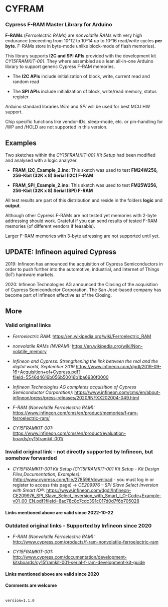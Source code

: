 # CYFRAM

### Cypress F-RAM Master Library for Arduino

**F-RAMs** (*Ferroelectric RAMs*) are *nonvolatile RAMs* with very high endurance (exceeding from 10^12 to 10^14 up to 10^16 read/write cycles **per byte**. F-RAMs store in byte-mode unlike block-mode of flash memories).

This library supports **I2C and SPI APIs** provided with the development kit *CY15FRAMKIT-001*. They where assembled as a lean all-in-one Arduino library to support generic Cypress F-RAM memories.

- The **I2C APIs** include initialization of block, write, current read and random read

- The **SPI APIs** include initialization of block, write/read memory, status register

Arduino standard libraries *Wire* and *SPI*  will be used for best MCU HW support.

Chip specific functions like vendor-IDs, sleep-mode, etc. or pin-handling for /WP and /HOLD are not supported in this version. 


## Examples 

Two sketches within the *CY15FRAMKIT-001 Kit Setup* had been modified and analysed with a logic analyzer. 

- **FRAM_I2C_Example_2.ino:** This sketch was used to test **FM24W256, 256-Kbit (32K x 8) Serial (I2C) F-RAM**

- **FRAM_SPI_Example_2.ino:** This sketch was used to test **FM25W256, 256-Kbit (32K x 8) Serial (SPI) F-RAM**

All test results are part of this distribution and reside in the folders **logic** and **output**. 

Although other Cypress F-RAMs are not tested yet memories with 2-byte addressing should work. Grateful if you can send results of tested F-RAM memories (of different vendors if feasable).

Larger F-RAM memories with 3-byte adressing are not supported until yet.

## UPDATE: Infineon aquired Cypress

2019: Infineon has announced the acquisition of Cypress Semiconductors in order to push further into the automotive, industrial, and Internet of Things (IoT) hardware markets.

2020: Infineon Technologies AG announced the Closing of the acquisition of Cypress Semiconductor Corporation. The San José-based company has become part of Infineon effective as of the Closing.

## More

### Valid original links 

- *Ferroelectric RAM:* https://en.wikipedia.org/wiki/Ferroelectric_RAM

- *nonvolatile RAMs (NVRAM):* https://en.wikipedia.org/wiki/Non-volatile_memory

- *Infineon and Cypress: Strengthening the link between the real and the digital world, September 2019*
https://www.infineon.com/dgdl/2019-09-16+Acquisition+of+Cypress.pdf?fileId=5546d4616b056b50016b1ba6930f0000

- *Infineon Technologies AG completes acquisition of Cypress Semiconductor Corporation):*
https://www.infineon.com/cms/en/about-infineon/press/press-releases/2020/INFXX202004-049.html

- *F-RAM (Nonvolatile Ferroelectric RAM):* https://www.infineon.com/cms/en/product/memories/f-ram-ferroelectric-ram/ 

- *CY15FRAMKIT-001:* 
https://www.infineon.com/cms/en/product/evaluation-boards/cy15framkit-001/

### Invalid original link - not directly supported by Infineon, but somehow forwarded

- *CY15FRAMKIT-001 Kit Setup (CY15FRAMKIT-001 Kit Setup - Kit Design Files,Documentation, Examples):*
(http://www.cypress.com/file/278596/download  - you must log in or register to access this page) 
-> *CE209976 – SPI Slave Select Inversion with Smart IO®:*
https://www.infineon.com/dgdl/Infineon-CE209976_SPI_Slave_Select_Inversion_with_Smart_I_O-Code+Example-v01_00-EN.pdf?fileId=8ac78c8c7cdc391c017d0d7f6b705028

#### Links mentioned above are valid since 2022-10-22

### Outdated original links - Supported by Infineon since 2020

- *F-RAM (Nonvolatile Ferroelectric RAM):*  
http://www.cypress.com/products/f-ram-nonvolatile-ferroelectric-ram

- *CY15FRAMKIT-001:* 
http://www.cypress.com/documentation/development-kitsboards/cy15framkit-001-serial-f-ram-development-kit-guide

#### Links mentioned above are valid since 2020


#### Comments are welcome
 
<code> 
version=1.1.0
</code>
